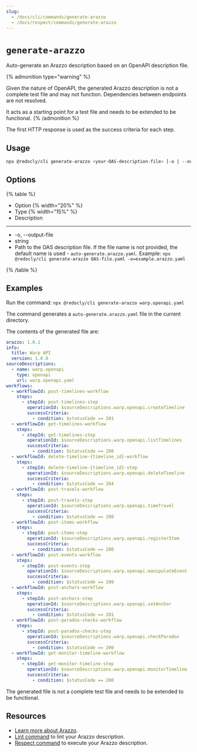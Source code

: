 ```yaml
---
slug:
  - /docs/cli/commands/generate-arazzo
  - /docs/respect/commands/generate-arazzo
---
```


# `generate-arazzo`

Auto-generate an Arazzo description based on an OpenAPI description file.

{% admonition type="warning" %}

Given the nature of OpenAPI, the generated Arazzo description is not a complete test file and may not function. Dependencies between endpoints are not resolved.

It acts as a starting point for a test file and needs to be extended to be functional.
{% /admonition %}

The first HTTP response is used as the success criteria for each step.

## Usage

```sh
npx @redocly/cli generate-arazzo <your-OAS-description-file> [-o | --output-file]
```

## Options

{% table %}

- Option {% width="20%" %}
- Type {% width="15%" %}
- Description

---

- -o, --output-file
- string
- Path to the OAS description file. If the file name is not provided, the default name is used - `auto-generate.arazzo.yaml`. Example: `npx @redocly/cli generate-arazzo OAS-file.yaml -o=example.arazzo.yaml`

{% /table %}

## Examples

Run the command: `npx @redocly/cli generate-arazzo warp.openapi.yaml`

The command generates a `auto-generate.arazzo.yaml` file in the current directory.

The contents of the generated file are:

```yaml {% name="auto-generate.arazzo.yaml" %}
arazzo: 1.0.1
info:
  title: Warp API
  version: 1.0.0
sourceDescriptions:
  - name: warp.openapi
    type: openapi
    url: warp.openapi.yaml
workflows:
  - workflowId: post-timelines-workflow
    steps:
      - stepId: post-timelines-step
        operationId: $sourceDescriptions.warp.openapi.createTimeline
        successCriteria:
          - condition: $statusCode == 201
  - workflowId: get-timelines-workflow
    steps:
      - stepId: get-timelines-step
        operationId: $sourceDescriptions.warp.openapi.listTimelines
        successCriteria:
          - condition: $statusCode == 200
  - workflowId: delete-timeline-{timeline_id}-workflow
    steps:
      - stepId: delete-timeline-{timeline_id}-step
        operationId: $sourceDescriptions.warp.openapi.deleteTimeline
        successCriteria:
          - condition: $statusCode == 204
  - workflowId: post-travels-workflow
    steps:
      - stepId: post-travels-step
        operationId: $sourceDescriptions.warp.openapi.timeTravel
        successCriteria:
          - condition: $statusCode == 200
  - workflowId: post-items-workflow
    steps:
      - stepId: post-items-step
        operationId: $sourceDescriptions.warp.openapi.registerItem
        successCriteria:
          - condition: $statusCode == 200
  - workflowId: post-events-workflow
    steps:
      - stepId: post-events-step
        operationId: $sourceDescriptions.warp.openapi.manipulateEvent
        successCriteria:
          - condition: $statusCode == 200
  - workflowId: post-anchors-workflow
    steps:
      - stepId: post-anchors-step
        operationId: $sourceDescriptions.warp.openapi.setAnchor
        successCriteria:
          - condition: $statusCode == 201
  - workflowId: post-paradox-checks-workflow
    steps:
      - stepId: post-paradox-checks-step
        operationId: $sourceDescriptions.warp.openapi.checkParadox
        successCriteria:
          - condition: $statusCode == 200
  - workflowId: get-monitor-timeline-workflow
    steps:
      - stepId: get-monitor-timeline-step
        operationId: $sourceDescriptions.warp.openapi.monitorTimeline
        successCriteria:
          - condition: $statusCode == 200
```

The generated file is not a complete test file and needs to be extended to be functional.

## Resources

- [Learn more about Arazzo](/learn/arazzo/what-is-arazzo).
- [Lint command](./lint.md) to lint your Arazzo description.
- [Respect command](./respect.md) to execute your Arazzo description.
